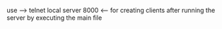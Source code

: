use 
--> telnet local server 8000 
<-- for creating clients after running the server by executing the main file

